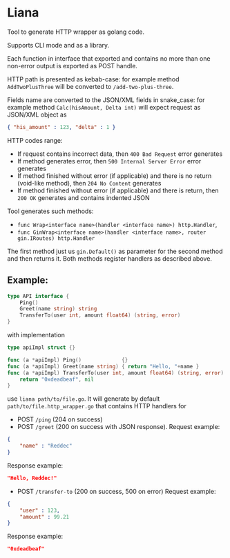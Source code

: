 
# Liana

Tool to generate HTTP wrapper as golang code.

Supports CLI mode and as a library.

Each function in interface that exported and contains no more than one non-error output is exported as POST handle.

HTTP path is presented as kebab-case: for example method `AddTwoPlusThree` will be converted to `/add-two-plus-three`.

Fields name are converted to the JSON/XML fields in snake_case: for example method `Calc(hisAmount, Delta int)` will expect
request as JSON/XML object as
```json
{ "his_amount" : 123, "delta" : 1 }
```


HTTP codes range:

* If request contains incorrect data, then `400 Bad Request` error generates
* If method generates error, then `500 Internal Server Error` error generates
* If method finished without error (if applicable) and there is no return (void-like method), then `204 No Content` generates
* If method finished without error (if applicable) and there is return, then `200 OK` generates and contains indented JSON


Tool generates such methods:

* `func Wrap<interface name>(handler <interface name>) http.Handler`,
* `func GinWrap<interface name>(handler <interface name>, router gin.IRoutes) http.Handler`

The first method just us `gin.Default()` as parameter for the second method and then returns it. Both methods
register handlers as described above.

## Example:


```go
type API interface {
    Ping()
    Greet(name string) string
    TransferTo(user int, amount float64) (string, error)
}

```

with implementation

```go
type apiImpl struct {}

func (a *apiImpl) Ping()             {}
func (a *apiImpl) Greet(name string) { return "Hello, "+name }
func (a *apiImpl) TransferTo(user int, amount float64) (string, error) {
    return "0xdeadbeaf", nil
}

```

use `liana path/to/file.go`. It will generate by default `path/to/file.http_wrapper.go` that contains
HTTP handlers for

* POST `/ping` (204 on success)
* POST `/greet` (200 on success with JSON response).
Request example:
```json
{
    "name" : "Reddec"
}
```

Response example:
```json
"Hello, Reddec!"
```

* POST `/transfer-to` (200 on success, 500 on error)
Request example:
```json
{
    "user" : 123,
    "amount" : 99.21
}
```

Response example:
```json
"0xdeadbeaf"
```
